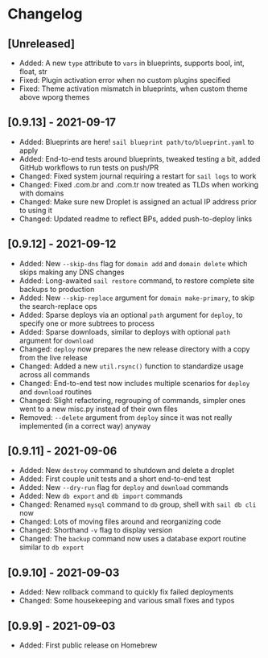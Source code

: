 # Changelog

## [Unreleased]

* Added: A new `type` attribute to `vars` in blueprints, supports bool, int, float, str
* Fixed: Plugin activation error when no custom plugins specified
* Fixed: Theme activation mismatch in blueprints, when custom theme above wporg themes

## [0.9.13] - 2021-09-17

* Added: Blueprints are here! `sail blueprint path/to/blueprint.yaml` to apply
* Added: End-to-end tests around blueprints, tweaked testing a bit, added GitHub workflows to run tests on push/PR
* Changed: Fixed system journal requiring a restart for `sail logs` to work
* Changed: Fixed .com.br and .com.tr now treated as TLDs when working with domains
* Changed: Make sure new Droplet is assigned an actual IP address prior to using it
* Changed: Updated readme to reflect BPs, added push-to-deploy links

## [0.9.12] - 2021-09-12

* Added: New `--skip-dns` flag for `domain add` and `domain delete` which skips making any DNS changes
* Added: Long-awaited `sail restore` command, to restore complete site backups to production
* Added: New `--skip-replace` argument for `domain make-primary`, to skip the search-replace ops
* Added: Sparse deploys via an optional `path` argument for `deploy`, to specify one or more subtrees to process
* Added: Sparse downloads, similar to deploys with optional `path` argument for `download`
* Changed: `deploy` now prepares the new release directory with a copy from the live release
* Changed: Added a new `util.rsync()` function to standardize usage across all commands
* Changed: End-to-end test now includes multiple scenarios for `deploy` and `download` routines
* Changed: Slight refactoring, regrouping of commands, simpler ones went to a new misc.py instead of their own files
* Removed: `--delete` argument from `deploy` since it was not really implemented (in a correct way) anyway

## [0.9.11] - 2021-09-06

* Added: New `destroy` command to shutdown and delete a droplet
* Added: First couple unit tests and a short end-to-end test
* Added: New `--dry-run` flag for `deploy` and `download` commands
* Added: New `db export` and `db import` commands
* Changed: Renamed `mysql` command to `db` group, shell with `sail db cli` now
* Changed: Lots of moving files around and reorganizing code
* Changed: Shorthand `-v` flag to display version
* Changed: The `backup` command now uses a database export routine similar to `db export`

## [0.9.10] - 2021-09-03

* Added: New rollback command to quickly fix failed deployments
* Changed: Some housekeeping and various small fixes and typos

## [0.9.9] - 2021-09-03

* Added: First public release on Homebrew
